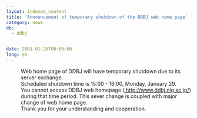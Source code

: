 ```yaml
---
layout: indexed_content
title: 'Announcement of temporary shutdown of the DDBJ web home page'
category: news
db:
  - ddbj


date: 2001-01-26T00:00:00
lang: en
---
```


<dd>Web home page of DDBJ will have temporary shutdown due to its server exchange.<br>
<dd>Scheduled shutdown time is 15:00 - 16:00, Monday, January 29.<br>
<dd>You cannot access DDBJ web homepage (<a href="/"> http://www.ddbj.nig.ac.jp/</a>) during that time period. This sever change is coupled with major change of web home page.<br>
<dd>Thank you for your understanding and cooperation.</dd>
</dd>
</dd>
</dd>
